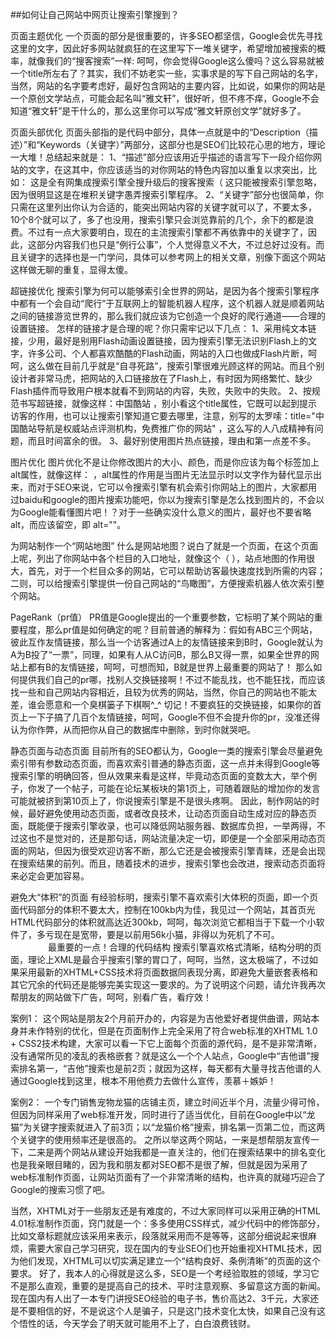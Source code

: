 ##如何让自己网站中网页让搜索引擎搜到？ 

页面主题优化 一个页面的部分是很重要的，许多SEO都坚信，Google会优先寻找这里的文字，因此好多网站就疯狂的在这里写下一堆关键字，希望增加被搜索的概率，就像我们的“搜客搜索”一样: 呵呵，你会觉得Google这么傻吗？这么容易就被一个title所左右了？其实，我们不妨老实一些，实事求是的写下自己网站的名字，当然，网站的名字要考虑好，最好包含网站的主要内容，比如说，如果你的网站是一个原创文学站点，可能会起名叫“雅文轩”，很好听，但不疼不痒，Google不会知道“雅文轩”是干什么的，那么这里你可以写成“雅文轩原创文学”就好多了。 

页面头部优化 页面头部指的是代码中部分，具体一点就是中的“Description（描述）”和“Keywords（关键字）”两部分，这部分也是SEO们比较花心思的地方，理论一大堆！总结起来就是： 1、“描述”部分应该用近乎描述的语言写下一段介绍你网站的文字，在这其中，你应该适当的对你网站的特色内容加以重复以求突出，比如： 这是全有网集成搜索引擎全搜升级后的搜客搜索（  这只能被搜索引擎忽略，因为很明显这是在堆积关键字愚弄搜索引擎程序。 2、“关键字”部分也很简单，你只需在这里列出你认为合适的，能突出网站内容的关键字就可以了，不要太多，10个8个就可以了，多了也没用，搜索引擎只会浏览靠前的几个，余下的都是浪费。不过有一点大家要明白，现在的主流搜索引擎都不再依靠中的关键字了，因此，这部分内容我们也只是“例行公事”，个人觉得意义不大，不过总好过没有。而且关键字的选择也是一门学问，具体可以参考网上的相关文章，别像下面这个网站这样做无聊的重复，显得太傻。 

超链接优化 搜索引擎为何可以能够索引全世界的网站，是因为各个搜索引擎程序中都有一个会自动“爬行”于互联网上的智能机器人程序，这个机器人就是顺着网站之间的链接游览世界的，那么我们就应该为它创造一个良好的爬行通道——合理的设置链接。 怎样的链接才是合理的呢？你只需牢记以下几点： 1、采用纯文本链接，少用，最好是别用Flash动画设置链接，因为搜索引擎无法识别Flash上的文字，许多公司、个人都喜欢酷酷的Flash动画，网站的入口也做成Flash片断，呵呵，这么做在目前几乎就是“自寻死路”，搜索引擎很难光顾这样的网站。而且个别设计者非常马虎，把网站的入口链接放在了Flash上，有时因为网络繁忙、缺少Flash插件而导致用户根本就看不到网站的内容，失败，失败中的失败。 2、按规范书写超链接，就像这样：中国酷站 ，别小看这个title属性，它既可以起到提示访客的作用，也可以让搜索引擎知道它要去哪里，注意，别写的太罗嗦：title="中国酷站导航是权威站点评测机构，免费推广你的网站" ，这么写的人八成精神有问题，而且时间富余的很。 3、最好别使用图片热点链接，理由和第一点差不多。 

图片优化 图片优化不是让你修改图片的大小、颜色，而是你应该为每个标签加上alt属性，就像这样： ，alt属性的作用是当图片无法显示时以文字作为替代显示出来，而对于SEO来说，它可以令搜索引擎有机会索引你网站上的图片，大家都用过baidu和google的图片搜索功能吧，你以为搜索引擎是怎么找到图片的，不会以为Google能看懂图片吧！？对于一些确实没什么意义的图片，最好也不要省略alt，而应该留空，即 alt=""。 

为网站制作一个“网站地图” 什么是网站地图？说白了就是一个页面，在这个页面上呢，列出了你网站中各个栏目的入口地址，就像这个（  ），站点地图的作用很大，首先，对于一个栏目众多的网站，它可以帮助访客最快速度找到所需的内容；二则，可以给搜索引擎提供一份自己网站的“鸟瞰图”，方便搜索机器人依次索引整个网站。 

PageRank（pr值） PR值是Google提出的一个重要参数，它标明了某个网站的重要程度，那么pr值是如何确定的呢？目前普通的解释为：假如有ABC三个网站，彼此互作友情链接，那么当一个访客通过A上的友情链接来到B时，Google就认为A为B投了“一票”，同理，如果有人从C访问B，那么B又得一票，如果全世界的网站上都有B的友情链接，呵呵，可想而知，B就是世界上最重要的网站了！ 那么如何提供我们自己的pr哪，找别人交换链接啊！不过不能乱找，也不能狂找，而应该找一些和自己网站内容相近，且较为优秀的网站，当然，你自己的网站也不能太差，谁会愿意和一个臭棋篓子下棋啊^_^ 切记！不要疯狂的交换链接，如果你的首页上一下子搞了几百个友情链接，呵呵，Google不但不会提升你的pr，没准还得认为你作弊，从而把你从自己的数据库中删除，到时你就哭吧。 

静态页面与动态页面 目前所有的SEO都认为，Google一类的搜索引擎会尽量避免索引带有参数动态页面，而喜欢索引普通的静态页面，这一点并未得到Google等搜索引擎的明确回答，但从效果来看是这样，毕竟动态页面的变数太大，举个例子，你发了一个帖子，可能在论坛某板块的第1页上，可随着跟贴的增加你的发言可能就被挤到第10页上了，你说搜索引擎是不是很头疼啊。 因此，制作网站的时候，最好避免使用动态页面，或者改良技术，让动态页面自动生成对应的静态页面，既能便于搜索引擎收录，也可以降低网站服务器、数据库负担，一举两得，不过这也不是觉对的，还是那句话，网站流量决定一切，即便是一个全部采用动态页面的网站，但因为很受欢迎访客不断，那么它还是会被搜索引擎青睐，还是会出现在搜索结果的前列。而且，随着技术的进步，搜索引擎也会改进，搜索动态页面将来必定会更加容易。 

避免大“体积”的页面 有经验标明，搜索引擎不喜欢索引大体积的页面，即一个页面代码部分的体积不要太大，控制在100kb内为佳，我见过一个网站，其首页光HTML代码部分的体积就高达近300kb，呵呵，每次浏览它都相当于下载一个小软件了，多亏现在是宽带，要是以前用56k小猫，非得以为死机了不可。 
　　　　 
最重要的一点！合理的代码结构 搜索引擎喜欢格式清晰，结构分明的页面，理论上XML是最合乎搜索引擎的胃口了，呵呵，当然，这太极端了，不过如果采用最新的XHTML+CSS技术将页面数据同表现分离，即避免大量嵌套表格和其它冗余的代码还是能够完美实现这一要求的。为了说明这个问题，请允许我再次帮朋友的网站做下广告，呵呵，别看广告，看疗效！ 

案例1：  这个网站是朋友2个月前开办的，内容是为吉他爱好者提供曲谱，网站本身并未作特别的优化，但是在页面制作上完全采用了符合web标准的XHTML 1.0 + CSS2技术构建，大家可以看一下它上面每个页面的源代码，是不是非常清晰，没有通常所见的凌乱的表格嵌套？就是这么一个个人站点，Google中“吉他谱”搜索排名第一，“吉他”搜索也是前2页；就因为这样，每天都有大量寻找吉他谱的人通过Google找到这里，根本不用他费力去做什么宣传，羡慕＋嫉妒！ 

案例2：  一个专门销售宠物龙猫的店铺主页，建立时间近半个月，流量少得可怜，但因为同样采用了web标准开发，同时进行了适当优化，目前在Google中以“龙猫”为关键字搜索就进入了前3页；以“龙猫价格”搜索，排名第一页第二位，而这两个关键字的使用频率还是很高的。 之所以举这两个网站，一来是想帮朋友宣传一下，二来是两个网站从建设开始我都是一直关注的，他们在搜索结果中的排名变化也是我亲眼目睹的，因为我和朋友都对SEO都不是很了解，但就是因为采用了web标准制作页面，让网站页面有了一个非常清晰的结构，也许真的就碰巧迎合了Google的搜索习惯了吧。

当然，XHTML对于一些朋友还是有难度的，不过大家同样可以采用正确的HTML 4.01标准制作页面，窍门就是一个：多多使用CSS样式，减少代码中的修饰部分，比如文章标题就应该采用来表示，段落就采用而不是等等，这部分细说起来很麻烦，需要大家自己学习研究，现在国内的专业SEO们也开始重视XHTML技术，因为他们发现，XHTML可以切实满足建立一个“结构良好、条例清晰”的页面的这个要求。 好了，我本人的心得就是这么多，SEO是一个考经验取胜的领域，学习它不是那么直观，重要的是提高自己的技术、平时注意观察、多留意这方面的新闻。现在国内有人出了一本专门讲授SEO经验的电子书，售价高达2、3千元，大家还是不要相信的好，不是说这个人是骗子，只是这门技术变化太快，如果自己没有这个悟性的话，今天学会了明天就可能用不上了，白白浪费钱财。 